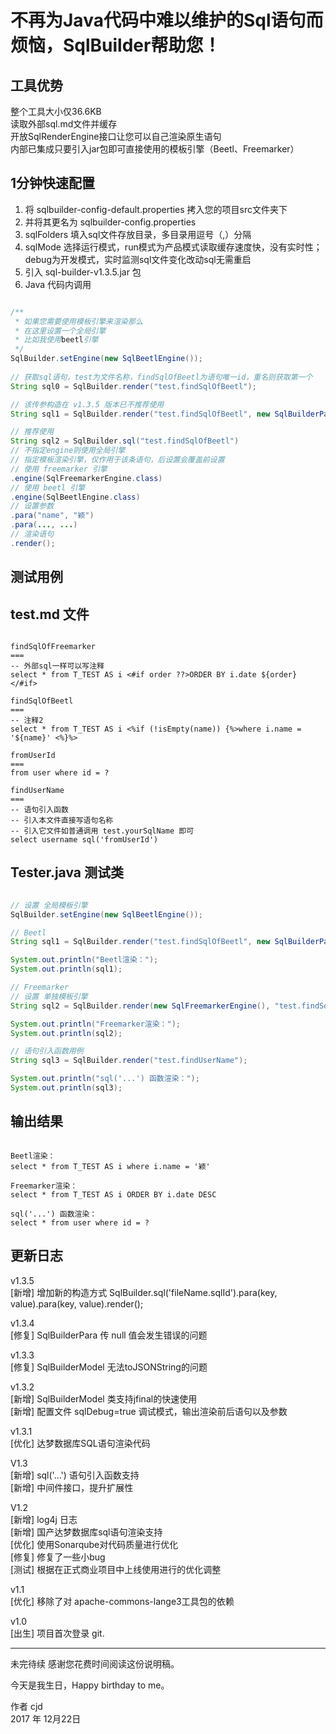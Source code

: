 不再为Java代码中难以维护的Sql语句而烦恼，SqlBuilder帮助您！
====

## 工具优势

整个工具大小仅36.6KB  
读取外部sql.md文件并缓存  
开放SqlRenderEngine接口让您可以自己渲染原生语句  
内部已集成只要引入jar包即可直接使用的模板引擎（Beetl、Freemarker）  

## 1分钟快速配置

1. 将 sqlbuilder-config-default.properties 拷入您的项目src文件夹下  
2. 并将其更名为 sqlbuilder-config.properties  
3. sqlFolders 填入sql文件存放目录，多目录用逗号（,）分隔  
4. sqlMode 选择运行模式，run模式为产品模式读取缓存速度快，没有实时性；debug为开发模式，实时监测sql文件变化改动sql无需重启  
5. 引入 sql-builder-v1.3.5.jar 包  
6. Java 代码内调用    

```java

/**
 * 如果您需要使用模板引擎来渲染那么
 * 在这里设置一个全局引擎
 * 比如我使用beetl引擎  
 */
SqlBuilder.setEngine(new SqlBeetlEngine());  
  
// 获取sql语句，test为文件名称，findSqlOfBeetl为语句唯一id，重名则获取第一个  
String sql0 = SqlBuilder.render("test.findSqlOfBeetl");  

// 该传参构造在 v1.3.5 版本已不推荐使用
String sql1 = SqlBuilder.render("test.findSqlOfBeetl", new SqlBuilderPara("name", "颖"), ...); 

// 推荐使用
String sql2 = SqlBuilder.sql("test.findSqlOfBeetl")
// 不指定engine则使用全局引擎
// 指定模板渲染引擎，仅作用于该条语句，后设置会覆盖前设置
// 使用 freemarker 引擎
.engine(SqlFreemarkerEngine.class)
// 使用 beetl 引擎
.engine(SqlBeetlEngine.class)
// 设置参数
.para("name", "颖")
.para(..., ...)
// 渲染语句
.render();

```

## 测试用例
## test.md 文件

```

findSqlOfFreemarker
===
-- 外部sql一样可以写注释
select * from T_TEST AS i <#if order ??>ORDER BY i.date ${order} </#if>

findSqlOfBeetl
===
-- 注释2
select * from T_TEST AS i <%if (!isEmpty(name)) {%>where i.name = '${name}' <%}%>

fromUserId
===
from user where id = ? 

findUserName
===
-- 语句引入函数
-- 引入本文件直接写语句名称
-- 引入它文件如普通调用 test.yourSqlName 即可
select username sql('fromUserId') 

```

## Tester.java 测试类

```java

// 设置 全局模板引擎
SqlBuilder.setEngine(new SqlBeetlEngine());

// Beetl
String sql1 = SqlBuilder.render("test.findSqlOfBeetl", new SqlBuilderPara("name", "颖"));

System.out.println("Beetl渲染：");
System.out.println(sql1);

// Freemarker
// 设置 单独模板引擎
String sql2 = SqlBuilder.render(new SqlFreemarkerEngine(), "test.findSqlOfFreemarker", new SqlBuilderPara("order", "DESC"));

System.out.println("Freemarker渲染：");
System.out.println(sql2);

// 语句引入函数用例
String sql3 = SqlBuilder.render("test.findUserName");

System.out.println("sql('...') 函数渲染：");
System.out.println(sql3);

```

## 输出结果

```

Beetl渲染：  
select * from T_TEST AS i where i.name = '颖'  

Freemarker渲染：  
select * from T_TEST AS i ORDER BY i.date DESC  

sql('...') 函数渲染：  
select * from user where id = ?  

```

## 更新日志
v1.3.5  
[新增] 增加新的构造方式 SqlBuilder.sql('fileName.sqlId').para(key, value).para(key, value).render();  

v1.3.4  
[修复] SqlBuilderPara 传 null 值会发生错误的问题  

v1.3.3  
[修复] SqlBuilderModel 无法toJSONString的问题  

v1.3.2  
[新增] SqlBuilderModel 类支持jfinal的快速使用  
[新增] 配置文件 sqlDebug=true 调试模式，输出渲染前后语句以及参数  

v1.3.1  
[优化] 达梦数据库SQL语句渲染代码  

V1.3  
[新增] sql('...') 语句引入函数支持  
[新增] 中间件接口，提升扩展性  

V1.2  
[新增] log4j 日志  
[新增] 国产达梦数据库sql语句渲染支持  
[优化] 使用Sonarqube对代码质量进行优化  
[修复] 修复了一些小bug  
[测试] 根据在正式商业项目中上线使用进行的优化调整  
  
v1.1  
[优化] 移除了对 apache-commons-lange3工具包的依赖  
  
v1.0  
[出生] 项目首次登录 git.  

------

未完待续
感谢您花费时间阅读这份说明稿。

今天是我生日，Happy birthday to me。

作者 cjd   
2017 年 12月22日    
